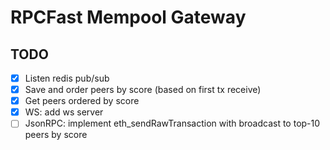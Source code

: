 # RPCFast Mempool Gateway

## TODO
* [x] Listen redis pub/sub
* [x] Save and order peers by score (based on first tx receive)
* [x] Get peers ordered by score
* [x] WS: add ws server
* [ ] JsonRPC: implement eth_sendRawTransaction with broadcast to top-10 peers by score